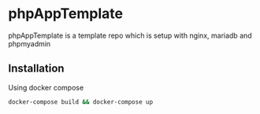 # phpAppTemplate

phpAppTemplate is a template repo which is setup with nginx, mariadb and phpmyadmin

## Installation

Using docker compose

```bash
docker-compose build && docker-compose up
```

